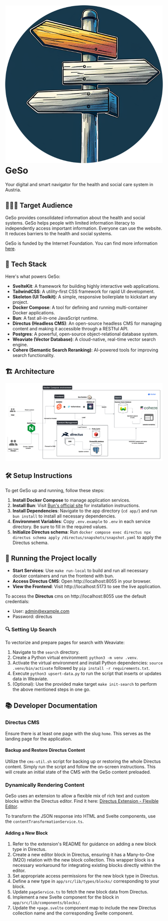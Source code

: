 # ![GeSo Logo](/app/static/favicon.png) GeSo

Your digital and smart navigator for the health and social care system in Austria.

## 👨🏻‍💻 Target Audience

GeSo provides consolidated information about the health and social systems.
GeSo helps people with limited information literacy to independently access important information.
Everyone can use the website. It reduces barriers to the health and social systems.

GeSo is funded by the Internet Foundation. You can find more information [here](https://www.netidee.at/geso).

## 🔧 Tech Stack

Here's what powers GeSo:

- **SvelteKit**: A framework for building highly interactive web applications.
- **TailwindCSS**: A utility-first CSS framework for rapid UI development.
- **Skeleton (UI Toolkit)**: A simple, responsive boilerplate to kickstart any project.
- **Docker Compose**: A tool for defining and running multi-container Docker applications.
- **Bun**: A fast all-in-one JavaScript runtime.
- **Directus (Headless CMS)**: An open-source headless CMS for managing content and making it accessible through a RESTful API.
- **Postgres**: A powerful, open-source object-relational database system.
- **Weaviate (Vector Database)**: A cloud-native, real-time vector search engine.
- **Cohere (Semantic Search Reranking)**: AI-powered tools for improving search functionality.

## 🏗️ Architecture

![GeSo Architecture](/GeSo.png)

## 🛠️ Setup Instructions

To get GeSo up and running, follow these steps:

1. **Install Docker Compose** to manage application services.
2. **Install Bun**: Visit [Bun's official site](https://bun.sh/) for installation instructions.
3. **Install Dependencies**: Navigate to the app directory (`cd app/`) and run `bun install` to install all necessary dependencies.
4. **Environment Variables**: Copy `.env.example` to `.env` in each service directory. Be sure to fill in the required values.
5. **Initialize Directus schema**: Run `docker compose exec directus npx directus schema apply /directus/snapshots/snapshot.yaml` to apply the Directus schema.

## 🏃 Running the Project locally

- **Start Services**: Use `make run-local` to build and run all necessary docker containers and run the frontend with bun.
- **Access Directus CMS**: Open http://localhost:8055 in your browser.
- **View the Frontend**: Visit http://localhost:5173 to see the live application.

To access the **Directus** cms on http://localhost:8055 use the default credentials:

- User: admin@example.com
- Password: directus

### 🔍 Setting Up Search

To vectorize and prepare pages for search with Weaviate:

1. Navigate to the `search` directory.
2. Create a Python virtual environment: `python3 -m venv .venv`.
3. Activate the virtual environment and install Python dependencies: `source .venv/bin/activate` followed by `pip install -r requirements.txt`.
4. Execute `python3 upsert-data.py` to run the script that inserts or updates data in Weaviate.
5. (Optional): Use the provided make target `make init-search` to perform the above mentioned steps in one go.

## 📚 Developer Documentation

### Directus CMS

Ensure there is at least one page with the slug `home`. This serves as the landing page for the application.

#### Backup and Restore Directus Content

Utilize the `cms-util.sh` script for backing up or restoring the whole Directus content. Simply run the script and follow the on-screen instructions.
This will create an initial state of the CMS with the GeSo content preloaded.

### Dynamically Rendering Content

GeSo uses an extension to allow a flexible mix of rich text and custom blocks within the Directus editor. Find it here: [Directus Extension - Flexible Editor](https://github.com/formfcw/directus-extension-flexible-editor).

To transform the JSON response into HTML and Svelte components, use the `contentTransformationService.ts`.

#### Adding a New Block

1. Refer to the extension's README for guidance on adding a new block type in Directus.
2. Create a new editor block in Directus, ensuring it has a Many-to-One (M2O) relation with the new block collection. This wrapper block is a necessary workaround for integrating existing blocks directly within the editor.
3. Set appropriate access permissions for the new block type in Directus.
4. Define a new type in `app/src/lib/types/blocks/` corresponding to your block.
5. Update `pageService.ts` to fetch the new block data from Directus.
6. Implement a new Svelte component for the block in `app/src/lib/components/blocks/`.
7. Update the `+page.svelte` component map to include the new Directus collection name and the corresponding Svelte component.
